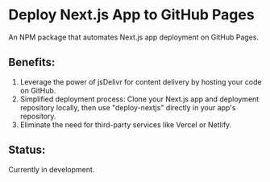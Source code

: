 # Deploy Next.js App to GitHub Pages

An NPM package that automates Next.js app deployment on GitHub Pages.

## Benefits:

1. Leverage the power of jsDelivr for content delivery by hosting your code on GitHub.
1. Simplified deployment process: Clone your Next.js app and deployment repository locally, then use "deploy-nextjs" directly in your app's repository.
1. Eliminate the need for third-party services like Vercel or Netlify.

## Status:

Currently in development.
